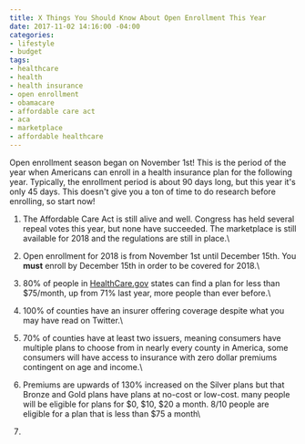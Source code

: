 ```yaml
---
title: X Things You Should Know About Open Enrollment This Year
date: 2017-11-02 14:16:00 -04:00
categories:
- lifestyle
- budget
tags:
- healthcare
- health
- health insurance
- open enrollment
- obamacare
- affordable care act
- aca
- marketplace
- affordable healthcare
---
```


Open enrollment season began on November 1st! This is the period of the year when Americans can enroll in a health insurance plan for the following year. Typically, the enrollment period is about 90 days long, but this year it's only 45 days. This doesn't give you a ton of time to do research before enrolling, so start now!

1. The Affordable Care Act is still alive and well. Congress has held several repeal votes this year, but none have succeeded. The marketplace is still available for 2018 and the regulations are still in place.\

2. Open enrollment for 2018 is from November 1st until December 15th. You **must** enroll by December 15th in order to be covered for 2018.\

3. 80% of people in [HealthCare.gov](http://www.healthcare.gov) states can find a plan for less than $75/month, up from 71% last year, more people than ever before.\

4. 100% of counties have an insurer offering coverage despite what you may have read on Twitter.\

5. 70% of counties have at least two issuers, meaning consumers have multiple plans to choose from in nearly every county in America, some consumers will have access to insurance with zero dollar premiums contingent on age and income.\

6. Premiums are upwards of 130% increased on the Silver plans but that Bronze and Gold plans have plans  at no-cost or low-cost. many people will be eligible for plans for $0, $10, $20 a month. 8/10 people are eligible for a plan that is less than $75 a month\

7. 